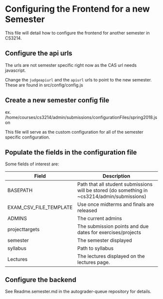 # Configuring the Frontend for a new Semester
This file will detail how to configure the frontend for another semester in CS3214.

## Configure the api urls
The urls are not semester specific right now as the CAS url needs javascript.

Change the `judgeapiurl` and the `apiurl` urls to point to the new semester.
These are found in src/config/config.js

## Create a new semester config file 
ex. /home/courses/cs3214/admin/submissions/configurationFiles/spring2018.json

This file will serve as the custom configuration for all of the semester specific configuration.

## Populate the fields in the configuration file

Some fields of interest are:

| Field                  | Description                                                                                  |
|------------------------|----------------------------------------------------------------------------------------------|
| BASEPATH               | Path that all student submissions will be stored (do something in ~cs3214/admin/submissions) |
| EXAM_CSV_FILE_TEMPLATE | Use once midterms and finals are released                                                    |
| ADMINS                 | The current admins                                                                           |
| projecttargets         | The submission points and due dates for exercises/projects                                   |
| semester               | The semester displayed                                                                       |
| syllabus               | Path to syllabus                                                                             |
| Lectures               | The lectures displayed on the lectures page.                                                 |

## Configure the backend
See Readme.semester.md in the autograder-queue repository for details.